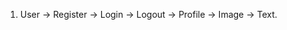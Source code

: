 1. User
    -> Register
    -> Login
    -> Logout
    -> Profile
        -> Image
        -> Text.
        
